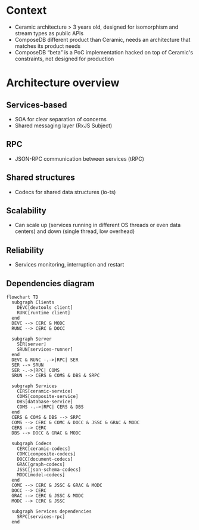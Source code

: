 # Context

- Ceramic architecture > 3 years old, designed for isomorphism and stream types
  as public APIs
- ComposeDB different product than Ceramic, needs an architecture that matches
  its product needs
- ComposeDB “beta” is a PoC implementation hacked on top of Ceramic's
  constraints, not designed for production

# Architecture overview

## Services-based

- SOA for clear separation of concerns
- Shared messaging layer (RxJS Subject)

## RPC

- JSON-RPC communication between services (tRPC)

## Shared structures

- Codecs for shared data structures (io-ts)

## Scalability

- Can scale up (services running in different OS threads or even data centers)
  and down (single thread, low overhead)

## Reliability

- Services monitoring, interruption and restart

## Dependencies diagram

```mermaid
flowchart TD
  subgraph Clients
    DEVC[devtools client]
    RUNC[runtime client]
  end
  DEVC --> CERC & MODC
  RUNC --> CERC & DOCC

  subgraph Server
    SER[server]
    SRUN[services-runner]    
  end
  DEVC & RUNC -.->|RPC| SER
  SER --> SRUN
  SER -.->|RPC| COMS
  SRUN --> CERS & COMS & DBS & SRPC

  subgraph Services
    CERS[ceramic-service]
    COMS[composite-service]
    DBS[database-service]
    COMS -.->|RPC| CERS & DBS
  end
  CERS & COMS & DBS --> SRPC
  COMS --> CERC & COMC & DOCC & JSSC & GRAC & MODC
  CERS --> CERC
  DBS --> DOCC & GRAC & MODC

  subgraph Codecs
    CERC[ceramic-codecs]
    COMC[composite-codecs]
    DOCC[document-codecs]
    GRAC[graph-codecs]
    JSSC[json-schema-codecs]
    MODC[model-codecs]
  end
  COMC --> CERC & JSSC & GRAC & MODC
  DOCC --> CERC
  GRAC --> CERC & JSSC & MODC
  MODC --> CERC & JSSC

  subgraph Services dependencies
    SRPC[services-rpc]
  end
```
